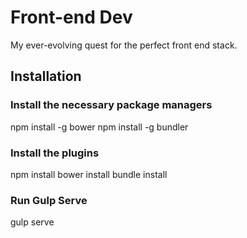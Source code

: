 # Front-end Dev
My ever-evolving quest for the perfect front end stack.

## Installation

### Install the necessary package managers
npm install -g bower
npm install -g bundler

### Install the plugins
npm install
bower install
bundle install

### Run Gulp Serve
gulp serve

